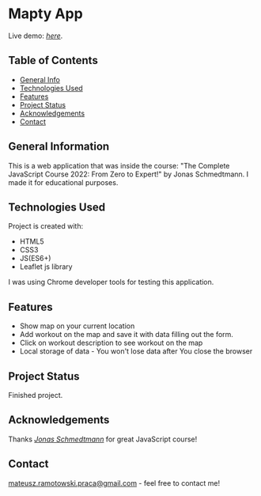 # Mapty App
Live demo: [_here_](https://mateusz-ramotowski-poland.github.io/Mapty-App-Udemy-Course/).

## Table of Contents
* [General Info](#general-information)
* [Technologies Used](#technologies-used)
* [Features](#features)
* [Project Status](#project-status)
* [Acknowledgements](#acknowledgements)
* [Contact](#contact)

## General Information
This is a web application that was inside the course: "The Complete JavaScript Course 2022: From Zero to Expert!" by Jonas Schmedtmann. I made it for educational purposes. 

## Technologies Used
Project is created with:
* HTML5
* CSS3
* JS(ES6+)
* Leaflet js library

I was using Chrome developer tools for testing this application.
## Features
* Show map on your current location
* Add workout on the map and save it with data filling out the form.
* Click on workout description to see workout on the map
* Local storage of data - You won't lose data after You close the browser

## Project Status
Finished project.

## Acknowledgements
Thanks [_Jonas Schmedtmann_](https://www.udemy.com/course/the-complete-javascript-course/learn/lecture/22648873#overview) for great JavaScript course!

## Contact
mateusz.ramotowski.praca@gmail.com - feel free to contact me!
